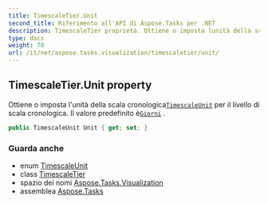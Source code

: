 ```yaml
---
title: TimescaleTier.Unit
second_title: Riferimento all'API di Aspose.Tasks per .NET
description: TimescaleTier proprietà. Ottiene o imposta lunità della scala cronologicaTimescaleUnit per il livello di scala cronologica. Il valore predefinito èGiorni .
type: docs
weight: 70
url: /it/net/aspose.tasks.visualization/timescaletier/unit/
---
```

## TimescaleTier.Unit property

Ottiene o imposta l'unità della scala cronologica[`TimescaleUnit`](../../timescaleunit/) per il livello di scala cronologica. Il valore predefinito è[`Giorni`](../../timescaleunit/) .

```csharp
public TimescaleUnit Unit { get; set; }
```

### Guarda anche

* enum [TimescaleUnit](../../timescaleunit/)
* class [TimescaleTier](../)
* spazio dei nomi [Aspose.Tasks.Visualization](../../timescaletier/)
* assemblea [Aspose.Tasks](../../../)


